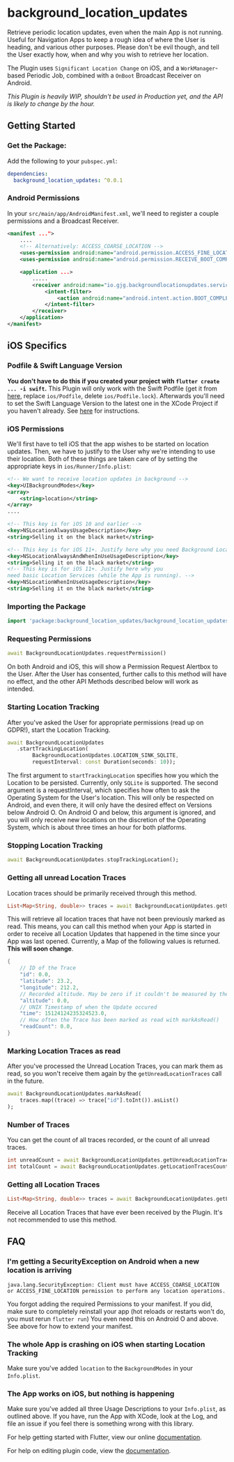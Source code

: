 # background_location_updates

Retrieve periodic location updates, even when the main App is not running. Useful for Navigation Apps to keep a rough idea of where the User is heading, and various other purposes. Please don't be evil though, and tell the User exactly how, when and why you wish to retrieve her location.

The Plugin uses `Significant Location Change` on iOS, and a `WorkManager`-based Periodic Job, combined with a `OnBoot` Broadcast Receiver on Android.

*This Plugin is heavily WIP, shouldn't be used in Production yet, and the API is likely to change by the hour.*

## Getting Started

### Get the Package:

Add the following to your `pubspec.yml`:

```yaml
dependencies:
  background_location_updates: ^0.0.1
```

### Android Permissions

In your `src/main/app/AndroidManifest.xml`, we'll need to register a couple permissions and a Broadcast Receiver.

```xml
<manifest ...">
    ....
    <!-- Alternatively: ACCESS_COARSE_LOCATION -->
    <uses-permission android:name="android.permission.ACCESS_FINE_LOCATION" />
    <uses-permission android:name="android.permission.RECEIVE_BOOT_COMPLETED" />

    <application ...>
        .....
        <receiver android:name="io.gjg.backgroundlocationupdates.service.BootBroadcastReceiver">
            <intent-filter>
                <action android:name="android.intent.action.BOOT_COMPLETED" />
            </intent-filter>
        </receiver>
    </application>
</manifest>
```

## iOS Specifics

### Podfile & Swift Language Version

**You don't have to do this if you created your project with `flutter create ... -i swift`.**
This Plugin will only work with the Swift Podfile (get it from [here](https://github.com/flutter/flutter/blob/master/packages/flutter_tools/templates/cocoapods/Podfile-swift), replace `ios/Podfile`, delete `ios/Podfile.lock`). Afterwards you'll need to set the Swift Language Version to the latest one in the XCode Project if you haven't already. See [here](https://stackoverflow.com/questions/47743271/the-swift-language-version-swift-version-build-setting-error-with-project-in) for instructions.


### iOS Permissions
We'll first have to tell iOS that the app wishes to be started on location updates. Then, we have to justify to the User why we're intending to use their location. Both of these things are taken care of by setting the appropriate keys in `ios/Runner/Info.plist`:

```xml
<!-- We want to receive location updates in background -->
<key>UIBackgroundModes</key>
<array>
    <string>location</string>
</array>
....

<!-- This key is for iOS 10 and earlier -->
<key>NSLocationAlwaysUsageDescription</key>
<string>Selling it on the black market</string>

<!-- This key is for iOS 11+. Justify here why you need Background Location. -->
<key>NSLocationAlwaysAndWhenInUseUsageDescription</key>
<string>Selling it on the black market</string>
<!-- This key is for iOS 11+. Justify here why you 
need basic Location Services (while the App is running). -->
<key>NSLocationWhenInUseUsageDescription</key>
<string>Selling it on the black market</string>
```

### Importing the Package

```dart
import 'package:background_location_updates/background_location_updates.dart';
```

### Requesting Permissions
```dart
await BackgroundLocationUpdates.requestPermission()
```
On both Android and iOS, this will show a Permission Request Alertbox to the User. After the User has consented, further calls to this method will have no effect, and the other API Methods described below will work as intended.

### Starting Location Tracking

After you've asked the User for appropriate permissions (read up on GDPR!), start the Location Tracking.

```dart
await BackgroundLocationUpdates
   .startTrackingLocation(
        BackgroundLocationUpdates.LOCATION_SINK_SQLITE,
        requestInterval: const Duration(seconds: 10));
```

The first argument to `startTrackingLocation` specifies how you which the Location to be persisted. Currently, only `SQLite` is supported. The second argument is a requestInterval, which specifies how often to ask the Operating System for the User's location. This will only be respected on Android, and even there, it will only have the desired effect on Versions below Android O. On Android O and below, this argument is ignored, and you will only receive new locations on the discretion of the Operating System, which is about three times an hour for both platforms.

### Stopping Location Tracking

```dart
await BackgroundLocationUpdates.stopTrackingLocation();
```

### Getting all unread Location Traces
Location traces should be primarily received through this method.

```dart
List<Map<String, double>> traces = await BackgroundLocationUpdates.getUnreadLocationTraces();
```

This will retrieve all location traces that have not been previously marked as read. This means, you can call this method when your App is started in order to receive all Location Updates that happened in the time since your App was last opened. Currently, a Map of the following values is returned. **This will soon change**.


```dart
{
    // ID of the Trace
    "id": 0.0,
    "latitude": 23.2,
    "longitude": 212.2,
    // Recorded altitude. May be zero if it couldn't be measured by the Device.
    "altitude": 0.0,
    // UNIX Timestamp of when the Update occured
    "time": 15124124235324523.0,
    // How often the Trace has been marked as read with markAsRead()
    "readCount": 0.0,
}
```

### Marking Location Traces as read
After you've processed the Unread Location Traces, you can mark them as read, so you won't receive them again by the `getUnreadLocationTraces` call in the future.

```dart
await BackgroundLocationUpdates.markAsRead(
    traces.map((trace) => trace["id"].toInt()).asList()
);
```

### Number of Traces
You can get the count of all traces recorded, or the count of all unread traces.

```dart
int unreadCount = await BackgroundLocationUpdates.getUnreadLocationTracesCount();
int totalCount = await BackgroundLocationUpdates.getLocationTracesCount();
```

### Getting all Location Traces

```dart
List<Map<String, double>> traces = await BackgroundLocationUpdates.getLocationTraces();
```

Receive all Location Traces that have ever been received by the Plugin. It's not recommended to use this method.

## FAQ

### I'm getting a SecurityException on Android when a new location is arriving

```
java.lang.SecurityException: Client must have ACCESS_COARSE_LOCATION or ACCESS_FINE_LOCATION permission to perform any location operations.
```

You forgot adding the required Permissions to your manifest. If you did, make sure to completely reinstall your app (hot reloads or restarts won't do, you must rerun `flutter run`) You even need this on Android O and above. See above for how to extend your manifest.

### The whole App is crashing on iOS when starting Location Tracking

Make sure you've added `location` to the `BackgroundModes` in your `Info.plist`.

### The App works on iOS, but nothing is happening

Make sure you've added all three Usage Descriptions to your `Info.plist`, as outlined above. If you have, run the App with XCode, look at the Log, and file an issue if you feel there is something wrong with this library.


For help getting started with Flutter, view our online
[documentation](https://flutter.io/).

For help on editing plugin code, view the [documentation](https://flutter.io/platform-plugins/#edit-code).
